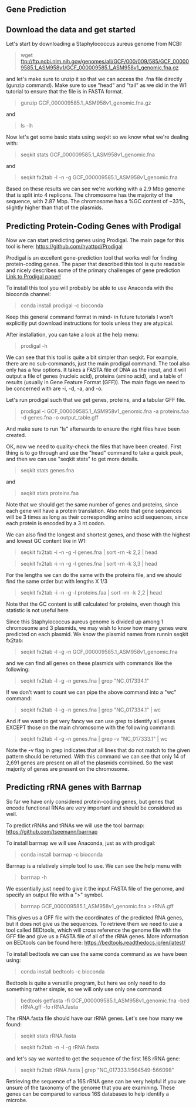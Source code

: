 ## Gene Prediction ##

## Download the data and get started<br/>

Let's start by downloading a Staphylococcus aureus genome from NCBI:

> wget ftp://ftp.ncbi.nlm.nih.gov/genomes/all/GCF/000/009/585/GCF_000009585.1_ASM958v1/GCF_000009585.1_ASM958v1_genomic.fna.gz

and let's make sure to unzip it so that we can access the .fna file directly (gunzip command). 
Make sure to use "head" and "tail" as we did in the W1 tutorial to ensure that the file is in FASTA format.

> gunzip  GCF_000009585.1_ASM958v1_genomic.fna.gz

and

> ls -lh

Now let's get some basic stats using seqkit so we know what we're dealing with:

> seqkit stats GCF_000009585.1_ASM958v1_genomic.fna

and

> seqkit fx2tab -l -n -g GCF_000009585.1_ASM958v1_genomic.fna

Based on these results we can see we're working with a 2.9 Mbp genome that is split into 4 replicons. The chromosome has the majority of the sequence, with 2.87 Mbp. The chromosome has a %GC content of ~33%, slightly higher than that of the plasmids. 

## Predicting Protein-Coding Genes with Prodigal

Now we can start predicting genes using Prodigal. The main page for this tool is here:
https://github.com/hyattpd/Prodigal

Prodigal is an excellent gene-prediction tool that works well for finding protein-coding genes. The paper that described this tool is quite readable and nicely describes some of the primary challenges of gene prediction 
<a href="https://bmcbioinformatics.biomedcentral.com/articles/10.1186/1471-2105-11-119">Link to Prodigal paper!</a> 

To install this tool you will probably be able to use Anaconda with the bioconda channel:

> conda install prodigal -c bioconda

Keep this general command format in mind- in future tutorials I won't explicitly put download instructions for tools unless they are atypical. 

After installation, you can take a look at the help menu:

> prodigal -h

We can see that this tool is quite a bit simpler than seqkit. For example, there are no sub-commands, just the main prodigal command. The tool also only has a few options. It takes a FASTA file of DNA as the input, and it will output a file of genes (nucleic acid), proteins (amino acid), and a table of results (usually in Gene Feature Format (GFF)). The main flags we need to be concerned with are -i, -d, -a, and -o. 

Let's run prodigal such that we get genes, proteins, and a tabular GFF file. 

> prodigal -i GCF_000009585.1_ASM958v1_genomic.fna -a proteins.faa -d genes.fna -o output_table.gff

And make sure to run "ls" afterwards to ensure the right files have been created. 


OK, now we need to quality-check the files that have been created. First thing is to go through and use the "head" command to take a quick peak, and then we can use "seqkit stats" to get more details. 

> seqkit stats genes.fna

and

> seqkit stats proteins.faa

Note that we should get the same number of genes and proteins, since each gene will have a protein translation. Also note that gene sequences will be 3 times as long as their corresponding amino acid sequences, since each protein is encoded by a 3 nt codon. 

We can also find the longest and shortest genes, and those with the highest and lowest GC content like in W1:

> seqkit fx2tab -i -n -g -l genes.fna | sort -rn -k 2,2 | head

> seqkit fx2tab -i -n -g -l genes.fna | sort -rn -k 3,3 | head

For the lengths we can do the same with the proteins file, and we should find the same order but with lengths X 1/3

> seqkit fx2tab -i -n -g -l proteins.faa | sort -rn -k 2,2 | head

Note that the GC content is still calculated for proteins, even though this statistic is not useful here. 

Since this Staphylococcus aureus genome is divided up among 1 chromosome and 3 plasmids, we may wish to know how many genes were predicted on each plasmid. 
We know the plasmid names from runnin seqkit fx2tab:

> seqkit fx2tab -l -g -n GCF_000009585.1_ASM958v1_genomic.fna

and we can find all genes on these plasmids with commands like the following:

> seqkit fx2tab -l -g -n  genes.fna | grep "NC_017334.1"

If we don't want to count we can pipe the above command into a "wc" command:

> seqkit fx2tab -l -g -n  genes.fna | grep "NC_017334.1" | wc

And if we want to get very fancy we can use grep to identify all genes EXCEPT those on the main chromosome with the following command:

> seqkit fx2tab -l -g -n  genes.fna | grep -v "NC_017333.1" | wc

Note the -v flag in grep indicates that all lines that do not match to the given pattern should be returned. 
With this command we can see that only 14 of 2,691 genes are present on all of the plasmids combined. So the vast majority of genes are present on the chromosome.  

## Predicting rRNA genes with Barrnap

So far we have only considered protein-coding genes, but genes that encode functional RNAs are very important and should be considered as well. 

To predict rRNAs and tRNAs we will use the tool barrnap: https://github.com/tseemann/barrnap

To install barrnap we will use Anaconda, just as with prodigal:
> conda install barrnap -c bioconda

Barrnap is a relatively simple tool to use. We can see the help menu with 

> barrnap -h

We essentially just need to give it the input FASTA file of the genome, and specify an output file with a ">" symbol. 

> barrnap GCF_000009585.1_ASM958v1_genomic.fna > rRNA.gff

This gives us a GFF file with the coordinates of the predicted RNA genes, but it does not give us the sequences. To retrieve them we need to use a tool called BEDtools, which will cross reference the genome file with the GFF file and give us a FASTA file of all of the rRNA genes. More information on BEDtools can be found here: https://bedtools.readthedocs.io/en/latest/

To install bedtools we can use the same conda command as we have been using:

> conda install bedtools -c bioconda

Bedtools is quite a versatile program, but here we only need to do something rather simple, so we will only use only one command:
> bedtools getfasta -fi GCF_000009585.1_ASM958v1_genomic.fna -bed rRNA.gff -fo rRNA.fasta

The rRNA.fasta file should have our rRNA genes. Let's see how many we found:

> seqkit stats rRNA.fasta

> seqkit fx2tab -n -l -g rRNA.fasta

and let's say we wanted to get the sequence of the first 16S rRNA gene:

> seqkit fx2tab rRNA.fasta | grep "NC_017333.1:564549-566098"

Retrieving the sequence of a 16S rRNA gene can be very helpful if you are unsure of the taxonomy of the genome that you are examining. These genes can be compared to various 16S databases to help identify a microbe. 


